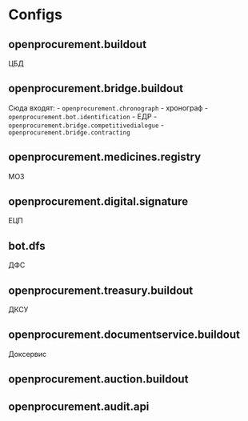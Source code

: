 # Configs


## openprocurement.buildout

ЦБД

## openprocurement.bridge.buildout

Сюда входят:
    - `openprocurement.chronograph` - хронограф
    - `openprocurement.bot.identification` - ЕДР 
    - `openprocurement.bridge.competitivedialogue`
    - `openprocurement.bridge.contracting`


## openprocurement.medicines.registry

МОЗ


## openprocurement.digital.signature

ЕЦП

## bot.dfs

ДФС


## openprocurement.treasury.buildout

ДКСУ


## openprocurement.documentservice.buildout

Доксервис


## openprocurement.auction.buildout


## openprocurement.audit.api







